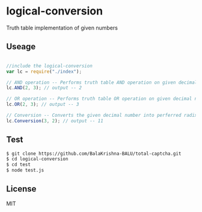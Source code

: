 # logical-conversion
Truth table implementation of given numbers

## Useage

```javascript

//include the logical-conversion
var lc = require("./index");

// AND operation -- Performs truth table AND operation on given decimal numbers.
lc.AND(2, 3); // output -- 2

// OR operation -- Performs truth table OR operation on given decimal numbers.
lc.OR(2, 3); // output -- 3

// Conversion -- Converts the given decimal number into perferred radix form.
lc.Conversion(3, 2); // output -- 11  

```
## Test

```bash
$ git clone https://github.com/BalaKrishna-BALU/total-captcha.git
$ cd logical-conversion
$ cd test
$ node test.js
```

## License

MIT
